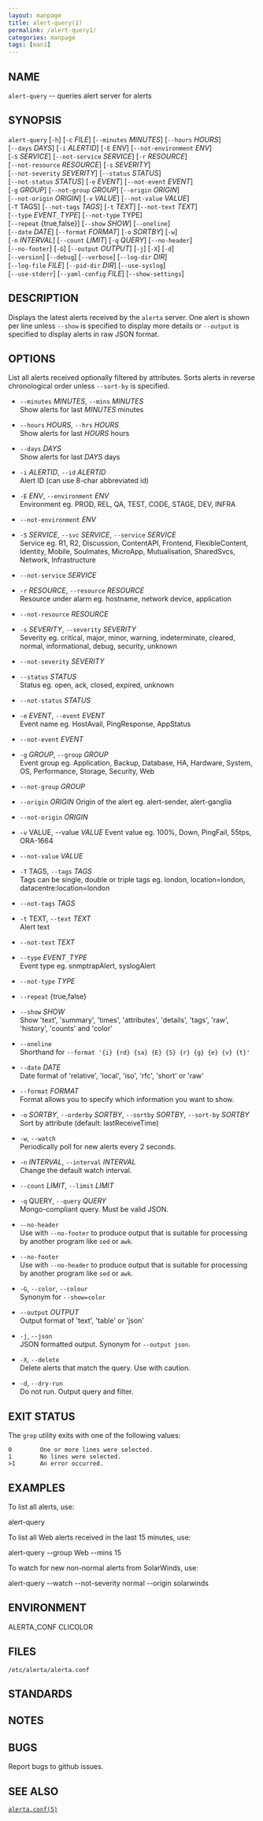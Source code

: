 ```yaml
---
layout: manpage
title: alert-query(1)
permalink: /alert-query1/
categories: manpage
tags: [man1]
---
```


## NAME
`alert-query` -- queries alert server for alerts

## SYNOPSIS
`alert-query` [`-h`] [`-c` _FILE_] [`--minutes` _MINUTES_] [`--hours` _HOURS_]  
                   [`--days` _DAYS_] [`-i` _ALERTID_] [`-E` _ENV_] [`--not-environment` _ENV_]  
                   [`-S` _SERVICE_] [`--not-service` _SERVICE_] [`-r` _RESOURCE_]  
                   [`--not-resource` _RESOURCE_] [`-s` _SEVERITY_]  
                   [`--not-severity` _SEVERITY_] [`--status` _STATUS_]  
                   [`--not-status` _STATUS_] [`-e` _EVENT_] [`--not-event` _EVENT_]  
                   [`-g` _GROUP_] [`--not-group` _GROUP_] [`--origin` _ORIGIN_]  
                   [`--not-origin` _ORIGIN_] [`-v` _VALUE_] [`--not-value` _VALUE_]  
                   [`-T` TAGS] [`--not-tags` _TAGS_] [`-t` _TEXT_] [`--not-text` _TEXT_]  
                   [`--type` _EVENT_`_`_TYPE_] [`--not-type` TYPE]  
                   [`--repeat` {true,false}] [`--show` _SHOW_] [`--oneline`]  
                   [`--date` _DATE_] [`--format` _FORMAT_] [`-o` _SORTBY_] [`-w`]  
                   [`-n` _INTERVAL_] [`--count` _LIMIT_] [`-q` _QUERY_] [`--no-header`]  
                   [`--no-footer`] [`-G`] [`--output` _OUTPUT_] [`-j`] [`-X`] [`-d`]  
                   [`--version`] [`--debug`] [`--verbose`] [`--log-dir` _DIR_]  
                   [`--log-file` _FILE_] [`--pid-dir` _DIR_] [`--use-syslog`]  
                   [`--use-stderr`] [`--yaml-config` _FILE_] [`--show-settings`]


## DESCRIPTION
Displays the latest alerts received by the `alerta` server. One alert is shown per line unless `--show` is specified to display more details or `--output` is specified to display alerts in raw JSON format.


## OPTIONS
List all alerts received optionally filtered by attributes. Sorts alerts in reverse chronological order unless `--sort-by` is specified.

* `--minutes` _MINUTES_, `--mins` _MINUTES_  
     Show alerts for last _MINUTES_ minutes

* `--hours` _HOURS_, `--hrs` _HOURS_  
     Show alerts for last _HOURS_ hours

* `--days` _DAYS_  
     Show alerts for last _DAYS_ days

* `-i` _ALERTID_, `--id` _ALERTID_  
     Alert ID (can use 8-char abbreviated id)

* `-E` _ENV_, `--environment` _ENV_  
     Environment eg. PROD, REL, QA, TEST, CODE, STAGE, DEV, INFRA

* `--not-environment` _ENV_  

* `-S` _SERVICE_, `--svc` _SERVICE_, `--service` _SERVICE_  
     Service eg. R1, R2, Discussion, ContentAPI, Frontend,
     FlexibleContent, Identity, Mobile, Soulmates,
     MicroApp, Mutualisation, SharedSvcs, Network,
     Infrastructure

* `--not-service` _SERVICE_

* `-r` _RESOURCE_, `--resource` _RESOURCE_  
     Resource under alarm eg. hostname, network device, application

* `--not-resource` _RESOURCE_

* `-s` _SEVERITY_, `--severity` _SEVERITY_  
     Severity eg. critical, major, minor, warning, indeterminate, cleared, normal, informational, debug, security, unknown

* `--not-severity` _SEVERITY_

* `--status` _STATUS_  
     Status eg. open, ack, closed, expired, unknown

* `--not-status` _STATUS_

* `-e` _EVENT_, `--event` _EVENT_  
     Event name eg. HostAvail, PingResponse, AppStatus

* `--not-event` _EVENT_

* `-g` _GROUP_, `--group` _GROUP_  
     Event group eg. Application, Backup, Database, HA, Hardware, System, OS, Performance, Storage, Security, Web

* `--not-group` _GROUP_

* `--origin` _ORIGIN_
     Origin of the alert eg. alert-sender, alert-ganglia

* `--not-origin` _ORIGIN_

* `-v` VALUE, --value _VALUE_
     Event value eg. 100%, Down, PingFail, 55tps, ORA-1664

* `--not-value` _VALUE_

* `-T` TAGS, `--tags` _TAGS_  
     Tags can be single, double or triple tags eg. london, location=london, datacentre:location=london

* `--not-tags` _TAGS_

* `-t` TEXT, `--text` _TEXT_  
     Alert text

* `--not-text` _TEXT_

* `--type` _EVENT_`_`_TYPE_  
     Event type eg. snmptrapAlert, syslogAlert

* `--not-type` _TYPE_

* `--repeat` {true,false}

* `--show` _SHOW_  
     Show 'text', 'summary', 'times', 'attributes', 'details', 'tags', 'raw', 'history', 'counts' and 'color'

* `--oneline`  
     Shorthand for `--format '{i} {rd} {sa} {E} {S} {r} {g} {e} {v} {t}'`

* `--date` _DATE_  
     Date format of 'relative', 'local', 'iso', 'rfc', 'short' or 'raw'

* `--format` _FORMAT_  
     Format allows you to specify which information you want to show.

* `-o` _SORTBY_, `--orderby` _SORTBY_, `--sortby` _SORTBY_, `--sort-by` _SORTBY_  
     Sort by attribute (default: lastReceiveTime)

* `-w`, `--watch`  
     Periodically poll for new alerts every 2 seconds.

* `-n` _INTERVAL_, `--interval` _INTERVAL_  
     Change the default watch interval.

* `--count` _LIMIT_, `--limit` _LIMIT_

* `-q` QUERY, `--query` _QUERY_  
     Mongo-compliant query. Must be valid JSON.

* `--no-header`  
     Use with `--no-footer` to produce output that is suitable for processing by another program like `sed` or `awk`.

* `--no-footer`  
     Use with `--no-header` to produce output that is suitable for processing by another program like `sed` or `awk`.

* `-G`, `--color`, `--colour`  
     Synonym for `--show=color`

* `--output` _OUTPUT_  
     Output format of 'text', 'table' or 'json'

* `-j`, `--json`  
     JSON formatted output. Synonym for `--output json`.

* `-X`, `--delete`  
     Delete alerts that match the query. Use with caution.

* `-d`, `--dry-run`  
     Do not run. Output query and filter.

## EXIT STATUS

The `grep` utility exits with one of the following values:

```
0        One or more lines were selected.  
1        No lines were selected.  
>1       An error occurred.
```



## EXAMPLES

To list all alerts, use:

alert-query

To list all Web alerts received in the last 15 minutes, use:

alert-query --group Web --mins 15

To watch for new non-normal alerts from SolarWinds, use:

alert-query --watch --not-severity normal --origin solarwinds


## ENVIRONMENT

ALERTA_CONF
CLICOLOR

## FILES

`/etc/alerta/alerta.conf`

## STANDARDS
## NOTES

## BUGS

Report bugs to github issues.

## SEE ALSO

[`alerta.conf(5)`](/man/alerta-conf5/)